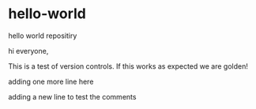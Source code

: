 # hello-world
hello world repositiry

hi everyone,

This is a test of version controls.
If this works as expected we are golden!

adding one more line here

adding a new line to test the comments
